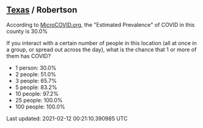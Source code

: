 
## [Texas](/united-states/texas) / Robertson

According to [MicroCOVID.org](http://microcovid.org),
the "Estimated Prevalence" of COVID in this county is 30.0%

If you interact with a certain number of people in this location
(all at once in a group, or spread out across the day), what is the chance that
1 or more of them has COVID?

- 1 person: 30.0%
- 2 people: 51.0%
- 3 people: 65.7%
- 5 people: 83.2%
- 10 people: 97.2%
- 25 people: 100.0%
- 100 people: 100.0%

Last updated: 2021-02-12 00:21:10.390985 UTC
